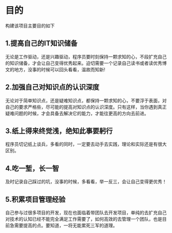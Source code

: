 # 目的
构建该项目主要目的如下
## 1.提高自己的IT知识储备
无论是工作驱动，还是兴趣驱动，程序员要时刻保持一颗求知的心，不段扩充自己的知识储备，才会让自己变得优秀起来。迫切需要一个记录自己读书或者读优秀博文的地方，没事的时候可以回头看看，温故而知新!

## 2.加强自己对知识点的认识深度
无论对于简单知识点，还是疑难知识点，都保持一颗求知的心，不要浮于表面，对自己的要求严格些，尽可能的提高对知识点的认识深度。只有这样，当你遇到真正疑难问题的时候，才会具备去解决它的能力，才能往更高的方向去前进。

## 3.纸上得来终觉浅，绝知此事要躬行
程序员切记纸上谈兵，多看的同时，一定要去动手去实践，理论和实际还是有很大区别。

## 4.吃一堑，长一智
及时记录自己踩过的坑，没事的时候，多看看，举一反三，会让自己变得更优秀！

## 5.积累项目管理经验
自己参与过很多项目的开发，现在也面临着带团队去开发项目，单纯的去扩充自己对技术的认知已经不能完全满足工作需要了，如何高效的去管理一个团队，也是目前急需要提高的点。要知道，一将无能累死三军的道理。
